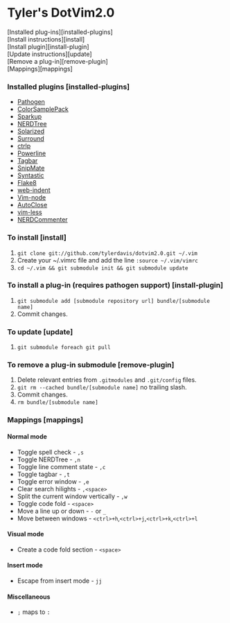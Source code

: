 # Tyler's DotVim2.0

[Installed plug-ins][installed-plugins]  
[Install instructions][install]  
[Install plugin][install-plugin]  
[Update instructions][update]  
[Remove a plug-in][remove-plugin]  
[Mappings][mappings]


### Installed plugins [installed-plugins]
* [Pathogen](https://github.com/tpope/vim-pathogen)
* [ColorSamplePack](http://www.vim.org/scripts/script.php?script_id=625)
* [Sparkup](https://github.com/rstacruz/sparkup)
* [NERDTree](https://github.com/scrooloose/nerdtree)
* [Solarized](https://github.com/altercation/vim-colors-solarized)
* [Surround](https://github.com/tpope/vim-surround)
* [ctrlp](https://github.com/kien/ctrlp.vim/)
* [Powerline](https://github.com/Lokaltog/vim-powerline)
* [Tagbar](https://github.com/majutsushi/tagbar/)
* [SnipMate](https://github.com/tylerdavis/snipmate.vim)
* [Syntastic](https://github.com/scrooloose/syntastic)
* [Flake8](https://github.com/nvie/vim-flake8)
* [web-indent](http://www.vim.org/scripts/script.php?script_id=3081)
* [Vim-node](https://github.com/guileen/vim-node)
* [AutoClose](https://github.com/vim-scripts/autoclose)
* [vim-less](https://github.com/groenewege/vim-less)
* [NERDCommenter](https://github.com/scrooloose/nerdcommenter)

### To install [install]
1. `git clone git://github.com/tylerdavis/dotvim2.0.git ~/.vim`
2. Create your ~/.vimrc file and add the line `:source ~/.vim/vimrc`
3. `cd ~/.vim && git submodule init && git submodule update`

### To install a plug-in (requires pathogen support) [install-plugin]
1. `git submodule add [submodule repository url] bundle/[submodule name]`
2. Commit changes.

### To update [update]
1. `git submodule foreach git pull`

### To remove a plug-in submodule [remove-plugin]
1. Delete relevant entries from `.gitmodules` and `.git/config` files.
2. `git rm --cached bundle/[submodule name]` no trailing slash.
3. Commit changes.
4. `rm bundle/[submodule name]`

### Mappings [mappings]

#### Normal mode
* Toggle spell check - `,s`
* Toggle NERDTree - `,n`
* Toggle line comment state - `,c`
* Toggle tagbar - `,t`
* Toggle error window - `,e`
* Clear search hilights - `,<space>`
* Split the current window vertically - `,w`
* Toggle code fold - `<space>`
* Move a line up or down - `-` or `_`
* Move between windows - `<ctrl>+h`,`<ctrl>+j`,`<ctrl>+k`,`<ctrl>+l`  

#### Visual mode
* Create a code fold section - `<space>`

#### Insert mode
* Escape from insert mode - `jj`

#### Miscellaneous
* `;` maps to `:`
